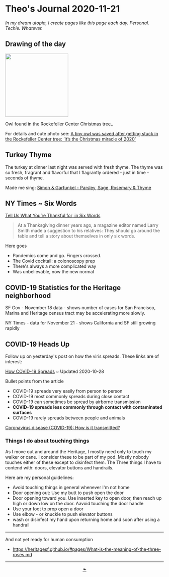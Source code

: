 # Theo's Journal 2020-11-21

_In my dream utopia, I create pages like this page each day. Personal. Techie. Whatever._


## Drawing of the day

<img src="https://heritagesf.github.io/images/2020/11-21/2020-11-21-dotd-owl.jpg"  width=200 >

Owl found in the Rockefeller Center Christmas tree_

For details and cute photo see: [A tiny owl was saved after getting stuck in the Rockefeller Center tree: ‘It’s the Christmas miracle of 2020’]( https://www.washingtonpost.com/nation/2020/11/19/rockefeller-center-christmas-tree-owl-rescued/ )



## Turkey Thyme

The turkey at dinner last night was served with fresh thyme. The thyme was so fresh, fragrant and flavorful that I flagrantly ordered - just in time - seconds of thyme.

Made me sing: [Simon & Garfunkel - Parsley, Sage, Rosemary & Thyme]( https://www.youtube.com/watch?v=Og7JS8mcp3c )


## NY Times ~ Six Words

[Tell Us What You’re Thankful for, in Six Words]( https://www.nytimes.com/2020/11/19/briefing/gratitude-in-six-words.html )

>At a Thanksgiving dinner years ago, a magazine editor named Larry Smith made a suggestion to his relatives: They should go around the table and tell a story about themselves in only six words.

Here goes

* Pandemics come and go. Fingers crossed.
* The Covid cocktail: a colonoscopy prep
* There's always a more complicated way
* Was unbelievable, now the new normal


## COVID-19 Statistics for the Heritage neighborhood

SF Gov - November 18 data - shows number of cases for San Francisco, Marina and Heritage census tract may be accelerating more slowly.

NY Times - data for November 21 - shows California and SF still growing rapidly



## COVID-19 Heads Up


Follow up on yesterday's post on how the viris spreads. These links are of interest:

[How COVID-19 Spreads]( https://www.cdc.gov/coronavirus/2019-ncov/prevent-getting-sick/how-covid-spreads.html ) ~ Updated 2020-10-28

Bullet points from the article

* COVID-19 spreads very easily from person to person
* COVID-19 most commonly spreads during close contact
* COVID-19 can sometimes be spread by airborne transmission
* ****COVID-19 spreads less commonly through contact with contaminated surfaces****
* COVID-19 rarely spreads between people and animals

[Coronavirus disease (COVID-19): How is it transmitted?]( https://www.who.int/news-room/q-a-detail/coronavirus-disease-covid-19-how-is-it-transmitted )

### Things I do about touching things

As I move out and around the Heritage, I mostly need only to touch my walker or cane. I consider these to be part of my pod. Mostly nobody touches either of these except to disinfect them. The Three things I have to contend with: doors, elevator buttons and handrails.

Here are my personal guidelines:

* Avoid touching things in general whenever I'm not home
* Door opening out: Use my butt to push open the door
* Door opening toward you. Use inserted key to open door, then reach up high or down low on the door. Aavoid touching the door handle
* Use your foot to prop open a door
* Use elbow - or knuckle to push elevator buttons
* wash or disinfect my hand upon returning home and soon after using a handrail



***

And not yet ready for human consumption

* https://heritagesf.github.io/#pages/What-is-the-meaning-of-the-three-roses.md



***

<center><a href=javascript:window.scrollTo(0,0); class=aDingbat title="Scroll to top" > ❧ </a></center>
